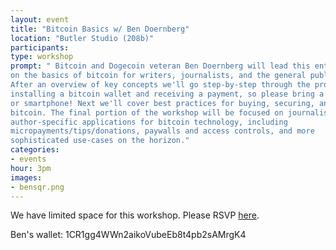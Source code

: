 ```yaml
---
layout: event
title: "Bitcoin Basics w/ Ben Doernberg"
location: "Butler Studio (208b)"
participants:
type: workshop
prompt: " Bitcoin and Dogecoin veteran Ben Doernberg will lead this entry-level workshop
on the basics of bitcoin for writers, journalists, and the general public.
After an overview of key concepts we'll go step-by-step through the process of
installing a bitcoin wallet and receiving a payment, so please bring a laptop
or smartphone! Next we'll cover best practices for buying, securing, and using
bitcoin. The final portion of the workshop will be focused on journalism- and
author-specific applications for bitcoin technology, including
micropayments/tips/donations, paywalls and access controls, and more
sophisticated use-cases on the horizon."
categories:
- events
hour: 3pm
images:
- bensqr.png
---
```




We have limited space for this workshop. Please RSVP
[here](https://docs.google.com/forms/d/1b_lQsgoYC70JSnOHbtsHBWqTK7KwzR1QM_Fm7tlQKTc/viewform).

Ben's wallet: 1CR1gg4WWn2aikoVubeEb8t4pb2sAMrgK4
